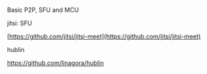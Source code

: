 Basic P2P, SFU and MCU

jitsi: SFU

[https://github.com/jitsi/jitsi-meet](https://github.com/jitsi/jitsi-meet)

hublin

https://github.com/linagora/hublin

